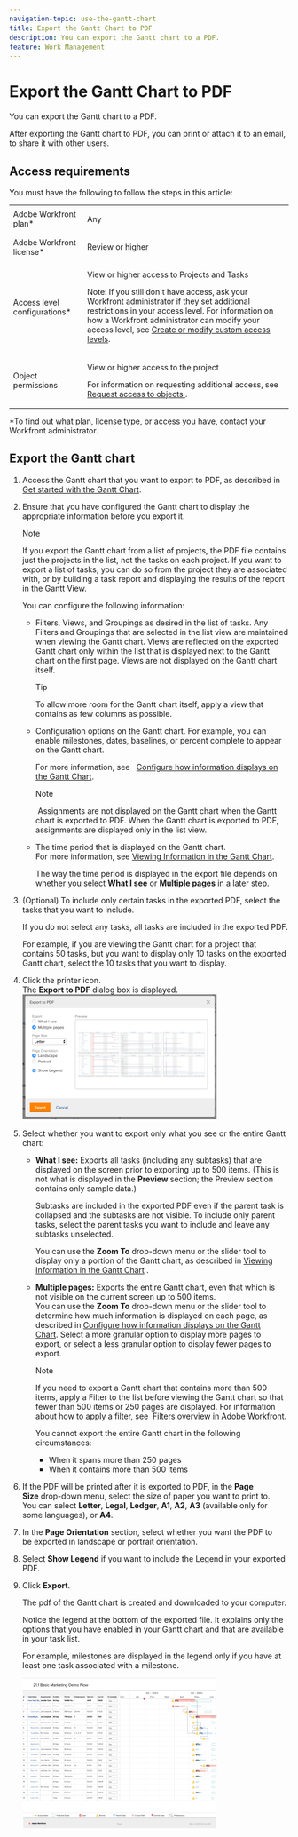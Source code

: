 ```yaml
---
navigation-topic: use-the-gantt-chart
title: Export the Gantt Chart to PDF
description: You can export the Gantt chart to a PDF.
feature: Work Management
---
```


# Export the Gantt Chart to PDF

You can export the Gantt chart to a PDF.

After exporting the Gantt chart to PDF, you can print or attach it to an email, to share it with other users.&nbsp;

## Access requirements

You must have the following to follow the steps in this article:

<table style="table-layout:auto"> 
 <col> 
 <col> 
 <tbody> 
  <tr> 
   <td role="rowheader">Adobe Workfront plan*</td> 
   <td> <p>Any </p> </td> 
  </tr> 
  <tr> 
   <td role="rowheader">Adobe Workfront license*</td> 
   <td> <p>Review or higher</p> </td> 
  </tr> 
  <tr> 
   <td role="rowheader">Access level configurations*</td> 
   <td> <p>View or higher access to Projects and Tasks</p> <p>Note: If you still don't have access, ask your Workfront administrator if they set additional restrictions in your access level. For information on how a Workfront administrator can modify your access level, see <a href="../../../administration-and-setup/add-users/configure-and-grant-access/create-modify-access-levels.md" class="MCXref xref">Create or modify custom access levels</a>.</p> </td> 
  </tr> 
  <tr> 
   <td role="rowheader">Object permissions</td> 
   <td> <p>View or higher access to the project</p> <p>For information on requesting additional access, see <a href="../../../workfront-basics/grant-and-request-access-to-objects/request-access.md" class="MCXref xref">Request access to objects </a>.</p> </td> 
  </tr> 
 </tbody> 
</table>

&#42;To find out what plan, license type, or access you have, contact your Workfront administrator.

## Export the Gantt chart

1. Access the Gantt chart that you want to export to PDF, as described in [Get started with the Gantt Chart](../../../manage-work/gantt-chart/use-the-gantt-chart/get-started-with-gantt.md).
1. Ensure that you have configured the Gantt chart to display the appropriate information before you export it. 

   >[!NOTE]
   >
   >If you export the Gantt chart from a list of projects, the PDF file contains just the projects in the list, not the tasks on each project. If you want to export a list of tasks, you can do so from the project they are associated with, or by building a task report and displaying the results of the report in the Gantt View.&nbsp;

   You can configure the following information:

   * Filters, Views, and Groupings as desired in the list of tasks. Any Filters and Groupings that are selected in the list view are maintained when viewing the Gantt chart. Views are reflected on the exported Gantt chart only within the list that is displayed next to the Gantt chart on the first page. Views are not displayed on the Gantt chart itself.   
   
     >[!TIP]
     >
     >To allow more room for the Gantt chart itself, apply a view that contains&nbsp;as few columns as possible.

   * Configuration options on the Gantt chart. For example, you can enable milestones, dates, baselines, or percent complete to appear on the Gantt chart.

     For more information, see &nbsp; [Configure how information displays on the Gantt Chart](../../../manage-work/gantt-chart/use-the-gantt-chart/configure-info-on-gantt-chart.md).

     >[!NOTE]
     >
     >&nbsp;Assignments are&nbsp;not displayed on the Gantt chart when the Gantt chart is exported to PDF. When the Gantt chart is exported to PDF, assignments are displayed only in the list view.

   * The time period that is displayed on the Gantt chart.  
     For more information, see [Viewing Information in the Gantt Chart](../../../manage-work/gantt-chart/use-the-gantt-chart/view-info-in-gantt.md).

     The way the time period is displayed in the export file depends on whether you select **What I see**&nbsp;or **Multiple pages**&nbsp;in a later step.

1. (Optional) To include&nbsp;only certain tasks&nbsp;in the exported PDF, select the tasks&nbsp;that you want to include.

   If you do not select any tasks, all tasks&nbsp;are included in the exported PDF.

   For example, if you are viewing the Gantt chart for a project that contains 50 tasks, but you want to display only 10 tasks on the exported Gantt chart, select the 10 tasks that you want to display.

1. Click the printer icon.  
   The **Export to PDF** dialog box is displayed.  
   ![exported_gantt_UI.png](assets/exported-gantt-ui-350x225.png)

1. Select&nbsp;whether you want to export only what you see or the entire Gantt chart:

   * **What I see:**&nbsp;Exports all tasks (including any subtasks) that are displayed on the screen prior to exporting up to 500 items. (This is not what is displayed in the **Preview** section; the Preview section contains only sample data.)

     Subtasks are included in the exported PDF even if the parent task is collapsed and the subtasks are not visible. To include only parent tasks, select the parent tasks you want to include and leave any subtasks unselected.

     You can use the **Zoom To** drop-down menu or the slider tool to display only a portion of the Gantt chart, as described in [Viewing Information in the Gantt Chart](../../../manage-work/gantt-chart/use-the-gantt-chart/view-info-in-gantt.md) .
   
   * **Multiple pages:**&nbsp;Exports the entire Gantt chart, even that which is not visible on the current screen up to 500 items.  
     You can use the **Zoom To** drop-down menu or the slider tool to determine how much information is displayed on each page, as described in [Configure how information displays on the Gantt Chart](../../../manage-work/gantt-chart/use-the-gantt-chart/configure-info-on-gantt-chart.md).&nbsp;Select a more granular option to display more pages to export, or&nbsp;select a less granular option to display fewer pages to export.

     >[!NOTE]
     >
     >If you need to export a Gantt chart that contains more than 500 items, apply a Filter to the list before viewing the Gantt chart so that fewer than 500 items or 250 pages are displayed. For information about how to apply a filter, see&nbsp; [Filters overview in Adobe Workfront](../../../reports-and-dashboards/reports/reporting-elements/filters-overview.md).
     >
     >
     >You cannot export the entire Gantt chart&nbsp;in the following circumstances:&nbsp;
     >
     >   
     >   
     >   * When it spans more than 250 pages
     >   * When it contains more than 500 items
     >   
     >

1. If&nbsp;the PDF will be printed after it is exported to PDF, in the **Page Size**&nbsp;drop-down menu, select the size of paper you want to print to.   
   You can select **Letter**, **Legal**, **Ledger**, **A1**, **A2**,&nbsp;**A3** (available only for some languages), or **A4**.
1. In the&nbsp;**Page Orientation** section, select whether you want the PDF to be&nbsp;exported in landscape or portrait orientation.
1. Select **Show Legend** if you want to include the Legend in your exported PDF.&nbsp;
1. Click **Export**.

   The pdf of the Gantt chart is created and downloaded to your computer.

   Notice the legend&nbsp;at the bottom of the exported file. It explains only&nbsp;the options that you have enabled in your Gantt chart&nbsp;and that are available in your task list.

   For example, milestones are displayed in the legend&nbsp;only if you have at least one&nbsp;task associated with a milestone.

   ![gantt_chart_with_updated__limited__legend.png](assets/gantt-chart-with-updated--limited--legend-350x271.png)&nbsp;


